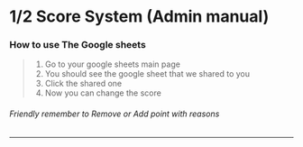 # 1/2 Score System (Admin manual)


### How to use The Google sheets
> 1. Go to your google sheets main page
> 2. You should see the google sheet that we shared to you
> 3. Click the shared one
> 4. Now you can change the score
###### Friendly remember to Remove or Add point with *reasons*
---
